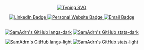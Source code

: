 <p align="center">
  <a href="https://git.io/typing-svg" target="_blank"><img src="http://readme-typing-svg.herokuapp.com?font=Consolas&size=30&duration=2000&pause=1000&color=F7872F&center=true&vCenter=true&width=435&height=50&lines=I'm+Samuel+Kosasih;Welcome+to+my+GitHub" alt="Typing SVG" /></a>
</p>

<div align="center">
  <a href="https://www.linkedin.com/in/samkosasih/" target="_blank">
    <img src="https://img.shields.io/badge/LinkedIn-blue?style=for-the-badge&logo=linkedin&logoColor=white" alt="LinkedIn Badge"/>
  </a>
  <a href="https://samadrn.github.io/ePortfolio/" target="_blank">
    <img src="https://img.shields.io/badge/Personal%20Website-orange?style=for-the-badge" alt="Personal Website Badge"/>
  </a>
  <a href="mailto:samadrianko@gmail.com" target="_blank">
    <img src="https://img.shields.io/badge/Email%20Me-red?style=for-the-badge&logo=gmail&logoColor=white" alt="Email Badge"/>
  </a>
</div>

<br>

<div align="center">

[![SamAdrn's GitHub langs-dark](https://github-readme-stats.vercel.app/api/top-langs?username=SamAdrn&title_color=ff8300&text_color=adb5bd&bg_color=00000000&hide_border=true&hide_progress=true&langs_count=10&custom_title=Languages%20%20Used&hide=CSS,Shell#gh-dark-mode-only)](https://github.com/anuraghazra/github-readme-stats#gh-dark-mode-only)
[![SamAdrn's GitHub stats-dark](https://github-readme-stats.vercel.app/api?username=samadrn&hide_border=true&bg_color=00000000&title_color=ff8300&text_color=adb5bd&include_all_commits=true&show_icons=true&icon_color=fbb040&hide=stars,contribs&custom_title=My%20GitHub%20Stats#gh-dark-mode-only)](https://github.com/anuraghazra/github-readme-stats#gh-dark-mode-only)
  
[![SamAdrn's GitHub langs-light](https://github-readme-stats.vercel.app/api/top-langs?username=SamAdrn&title_color=ff8300&text_color=dee2e6&bg_color=00000000&hide_border=true&hide_progress=true&langs_count=10&custom_title=Languages%20%20Used&hide=CSS,Shell#gh-light-mode-only)](https://github.com/anuraghazra/github-readme-stats#gh-light-mode-only)
[![SamAdrn's GitHub stats-light](https://github-readme-stats.vercel.app/api?username=samadrn&hide_border=true&bg_color=00000000&title_color=ff8300&text_color=2b2d42&include_all_commits=true&show_icons=true&icon_color=fbb040&hide=stars,contribs&custom_title=My%20GitHub%20Stats#gh-light-mode-only)](https://github.com/anuraghazra/github-readme-stats#gh-light-mode-only)
  
</div>
